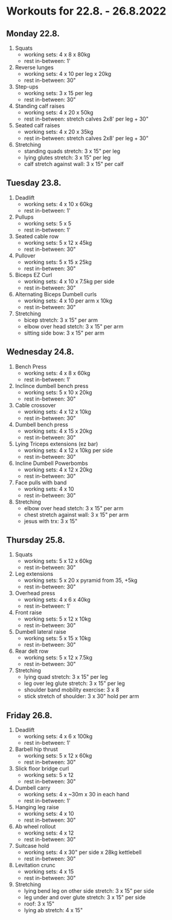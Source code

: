 # Workouts for 22.8. - 26.8.2022

## Monday 22.8.

1. Squats
	- working sets: 4 x 8 x 80kg
	- rest in-between: 1'
2. Reverse lunges
	- working sets: 4 x 10 per leg x 20kg
	- rest in-between: 30"
3. Step-ups
	- working sets: 3 x 15 per leg
	- rest in-between: 30"
4. Standing calf raises
	- working sets: 4 x 20 x 50kg
	- rest in-between: stretch calves 2x8' per leg + 30"
5. Seated calf raises
	- working sets: 4 x 20 x 35kg
	- rest in-between: stretch calves 2x8' per leg + 30"
6. Stretching
	- standing quads stretch: 3 x 15" per leg
	- lying glutes stretch: 3 x 15" per leg
	- calf stretch against wall: 3 x 15" per calf 

## Tuesday 23.8.

1. Deadlift
	- working sets: 4 x 10 x 60kg
	- rest in-between: 1'
2. Pullups
	- working sets: 5 x 5
	- rest in-between: 1'
3. Seated cable row
	- working sets: 5 x 12 x 45kg
	- rest in-between: 30"
4. Pullover
	- working sets: 5 x 15 x 25kg
	- rest in-between: 30"
5. Biceps EZ Curl
	- working sets: 4 x 10 x 7.5kg per side
	- rest in-between: 30"
6. Alternating Biceps Dumbell curls
	- working sets: 4 x 10 per arm x 10kg
	- rest in-between: 30"
7. Stretching
	- bicep stretch: 3 x 15" per arm
	- elbow over head stetch: 3 x 15" per arm 
	- sitting side bow: 3 x 15" per arm 

## Wednesday 24.8.

1. Bench Press
	- working sets: 4 x 8 x 60kg
	- rest in-between: 1'
2. Inclince dumbell bench press
	- working sets: 5 x 10 x 20kg
	- rest in-between: 30"
3. Cable crossover
	- working sets: 4 x 12 x 10kg
	- rest in-between: 30"
4. Dumbell bench press
	- working sets: 4 x 15 x 20kg
	- rest in-between: 30"
5. Lying Triceps extensions (ez bar)
	- working sets: 4 x 12 x 10kg per side
	- rest in-between: 30"
6. Incline Dumbell Powerbombs 
	- working sets: 4 x 12 x 20kg
	- rest in-between: 30"
7. Face pulls with band
	- working sets: 4 x 10
	- rest in-between: 30"
8. Stretching
	- elbow over head stetch: 3 x 15" per arm 
	- chest stretch against wall: 3 x 15" per arm 
	- jesus with trx: 3 x 15" 

## Thursday 25.8.

1. Squats
	- working sets: 5 x 12 x 60kg
	- rest in-between: 30"
2. Leg extensions
	- working sets: 5 x 20 x pyramid from 35, +5kg
	- rest in-between: 30"
3. Overhead press
	- working sets: 4 x 6 x 40kg
	- rest in-between: 1'
4. Front raise
	- working sets: 5 x 12 x 10kg
	- rest in-between: 30"
5. Dumbell lateral raise
	- working sets: 5 x 15 x 10kg
	- rest in-between: 30"
6. Rear delt row
	- working sets: 5 x 12 x 7.5kg
	- rest in-between: 30"
7. Stretching
	- lying quad stretch: 3 x 15" per leg
	- leg over leg glute stretch: 3 x 15" per leg
	- shoulder band mobility exercise: 3 x 8
	- stick stretch of shoulder: 3 x 30" hold per arm

## Friday 26.8.

1. Deadlift
	- working sets: 4 x 6 x 100kg
	- rest in-between: 1'
2. Barbell hip thrust
	- working sets: 5 x 12 x 60kg
	- rest in-between: 30"
3. Slick floor bridge curl
	- working sets: 5 x 12
	- rest in-between: 30"
4. Dumbell carry
	- working sets: 4 x ~30m x 30 in each hand
	- rest in-between: 1'
5. Hanging leg raise
	- working sets: 4 x 10
	- rest in-between: 30"
6. Ab wheel rollout
	- working sets: 4 x 12
	- rest in-between: 30"
7. Suitcase hold
	- working sets: 4 x 30" per side x 28kg kettlebell
	- rest in-between: 30"
8. Levitation crunc
	- working sets: 4 x 15
	- rest in-between: 30"
9. Stretching
	- lying bend leg on other side stretch: 3 x 15" per side
	- leg under and over glute stretch: 3 x 15" per side
	- roof: 3 x 15"
	- lying ab stretch: 4 x 15"
